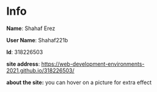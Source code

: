 # Info

**Name**: Shahaf Erez

**User Name**: Shahaf221b

**Id**: 318226503

**site address**: https://web-development-environments-2021.github.io/318226503/


**about the site:** you can hover on a picture for extra effect
